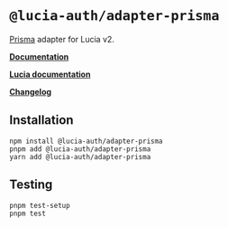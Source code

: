 # `@lucia-auth/adapter-prisma`

[Prisma](https://www.prisma.io) adapter for Lucia v2.

**[Documentation](https://lucia-auth.com/reference#lucia-authadapter-prisma)**

**[Lucia documentation](https://lucia-auth.com)**

**[Changelog](https://github.com/pilcrowOnPaper/lucia/blob/main/packages/adapter-prisma/CHANGELOG.md)**

## Installation

```
npm install @lucia-auth/adapter-prisma
pnpm add @lucia-auth/adapter-prisma
yarn add @lucia-auth/adapter-prisma
```

## Testing

```bash
pnpm test-setup
pnpm test
```
